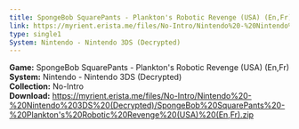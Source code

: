 ```yaml
---
title: SpongeBob SquarePants - Plankton's Robotic Revenge (USA) (En,Fr)
link: https://myrient.erista.me/files/No-Intro/Nintendo%20-%20Nintendo%203DS%20(Decrypted)/SpongeBob%20SquarePants%20-%20Plankton's%20Robotic%20Revenge%20(USA)%20(En,Fr).zip
type: single1
System: Nintendo - Nintendo 3DS (Decrypted)
---
```

<b>Game:</b> SpongeBob SquarePants - Plankton's Robotic Revenge (USA) (En,Fr)<br>
<b>System:</b> Nintendo - Nintendo 3DS (Decrypted)<br>
<b>Collection:</b> No-Intro<br>
<b>Download:</b> https://myrient.erista.me/files/No-Intro/Nintendo%20-%20Nintendo%203DS%20(Decrypted)/SpongeBob%20SquarePants%20-%20Plankton's%20Robotic%20Revenge%20(USA)%20(En,Fr).zip